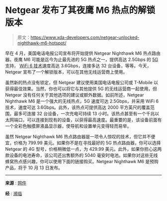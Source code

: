 # Netgear 发布了其夜鹰 M6 热点的解锁版本

> 原文：<https://www.xda-developers.com/netgear-unlocked-nighthawk-m6-hotspot/>

早在 4 月，美国电话电报公司宣布将开始提供 Netgear Nighthawk M6 热点路由器。夜鹰 M6 可能是迄今为止最先进的 5G 热点之一，提供高达 2.5Gbps 的 [5G](https://www.xda-developers.com/5g/) 支持， [WiFi 6 技术](https://www.xda-developers.com/wi-fi-6-release-2-faster-upload-speeds/)速度高达 3.6Gbps，连接多达 32 台设备，等等。今天，Netgear 宣布了一个解锁版本，可以在其他无线运营商上使用。

虽然新的热点没有锁定，但 Netgear 建议使用美国电话电报公司或 T-Mobile 以获得最佳效果。当然，你也可以将它与其他提供 5G 的无线运营商一起使用，但 Netgear 没有任何关于其他选项的建议或额外数据。如前所述，Netgear Nighthawk M6 是一个强大的无线热点，5G 速度可达 2.5Gbps，并采用 WiFi 6 技术，速度可达 3.6Gbps。此外，该热点可提供高达 2000 平方英尺的覆盖范围，最多可连接 32 台设备，一次充电可持续 13 小时。该热点甚至有一个千兆以太网端口，可以连接到现有的设备，以获得最高速度。最重要的是，该设备前面有一个全彩色触摸屏液晶显示器，使导航和设置单元变得轻而易举。

虽然 Netgear Nighthawk M6 热点路由器是一项令人惊叹的技术，但它并不便宜，价格为 799.99 美元。如果你不是在寻找最好的 5G 热点路由器，你可以选择 Netgear 的 4G 型号，价格稍微低一点，为 429.99 美元。此外，如果你担心这两款设备的电池寿命，该公司还出售额外的 5040 毫安时电池。如果你对这些无线蜂窝热点感兴趣，你可以使用下面的链接购买。Netgear Nighthawk M6 是预购产品，将于 10 月 13 日发布。

* * *

**来源** : [网件](https://www.netgear.com/home/mobile-wifi/hotspots/mr6150/)

**经** : [濒临](https://www.theverge.com/2022/10/4/23386568/netgear-m6-mobile-hotspot-router-5g-wifi)